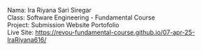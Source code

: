 Nama: Ira Riyana Sari Siregar<br>  Class: Software Engineering - Fundamental Course<br>  Project: Submission Website Portofolio<br>  Live Site: https://revou-fundamental-course.github.io/07-apr-25-IraRiyana616/ 
